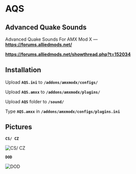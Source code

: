 # AQS
## Advanced Quake Sounds ##
Advanced Quake Sounds For AMX Mod X — **https://forums.alliedmods.net/**

**https://forums.alliedmods.net/showthread.php?t=152034**
## Installation ##
Upload **`AQS.ini`** to **`/addons/amxmodx/configs/`**

Upload **`AQS.amxx`** to **`/addons/amxmodx/plugins/`**

Upload **`AQS`** folder to **`/sound/`**

Type **`AQS.amxx`** in **`/addons/amxmodx/configs/plugins.ini`**
## Pictures ##
**`CS/ CZ`**

![CS/ CZ](https://hattrick.go.ro/aqs-cscz.png)

**`DOD`**

![DOD](https://hattrick.go.ro/aqs-dod.png)
